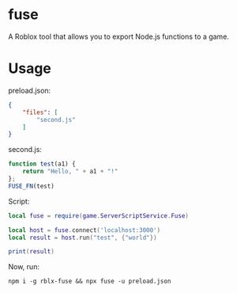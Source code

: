 # fuse
A Roblox tool that allows you to export Node.js functions to a game.

# Usage
preload.json:
```json
{
	"files": [
		"second.js"
	]
}
```
second.js:
```js
function test(a1) {
	return "Hello, " + a1 + "!" 
};
FUSE_FN(test)
```

Script:
```lua
local fuse = require(game.ServerScriptService.Fuse)

local host = fuse.connect('localhost:3000')
local result = host.run("test", {"world"})

print(result)
```
Now, run:
```
npm i -g rblx-fuse && npx fuse -u preload.json
```
